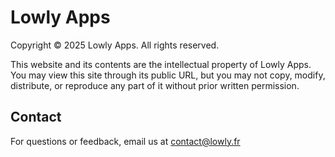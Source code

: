 # Lowly Apps

Copyright © 2025 Lowly Apps. All rights reserved.

This website and its contents are the intellectual property of Lowly Apps.
You may view this site through its public URL, but you may not copy, modify,
distribute, or reproduce any part of it without prior written permission.

## Contact

For questions or feedback, email us at [contact@lowly.fr](mailto:contact@lowly.fr)
